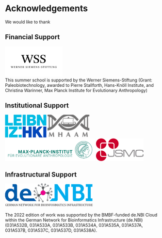 # Acknowledgements

We would like to thank

<!-- tabs:start -->

## **Financial Support**

<p>
	<a  href="https://www.wernersiemens-stiftung.ch/"><img src="assets/images/logos/WSS_Logo_16mm_600_rgb.png" height=100px padding=5px margin=10px></a>
	<br>
	This summer school is supported by the Werner Siemens-Stiftung (Grant: Paleobiotechnology, awarded
to Pierre Stallforth, Hans-Knöll Institute, and Christina Warinner, Max Planck Institute for Evolutionary Anthropology)
</p>

## **Institutional Support**

<p>
	<a  href="https://www.leibniz-hki.de/en/"><img src="assets/images/logos/leibniz_hki.png" height=75px padding=5px margin=10px></a>
	<a  href="https://www.archaeoscience.org/"><img src="assets/images/logos/mhaam.png" height=75px padding=5px margin=10px></a>
	<a  href="https://www.eva.mpg.de/"><img src="assets/images/logos/MPI_Logo_DE_CMYK_green.png" height=75px padding=5px margin=10px></a>
	<a  href="https://www.jsmc-phd.de/"><img src="assets/images/logos/JSMC Logo.png" height=75px padding=5px margin=10px></a>
</p>

## **Infrastructural Support**

<p>
	<a  href="https://cloud.denbi.de/"><img src="assets/images/logos/denbi-logo-color.svg" height=75px padding=5px margin=10px></a>
	<br>
	<br>
	The 2022 edition of work was supported by the BMBF-funded de.NBI Cloud within the German Network for Bioinformatics Infrastructure (de.NBI) (031A532B, 031A533A, 031A533B, 031A534A, 031A535A, 031A537A, 031A537B, 031A537C, 031A537D, 031A538A).
</p>

<!-- tabs:end -->
